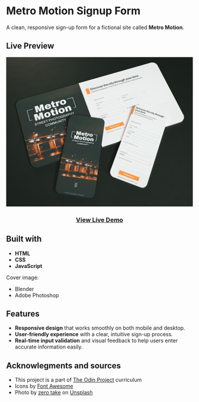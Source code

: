# Metro Motion Signup Form

A clean, responsive sign-up form for a fictional site called **Metro Motion**.

## Live Preview

<div align="center">
  <a href="https://pascard20.github.io/metro-motion-signup-form/"><img src="./img/readme-cover.jpg" alt="Metro Motion Preview"></a>
  <h3><a href="https://pascard20.github.io/metro-motion-signup-form/">View Live Demo</a></h3>
</div>

## Built with

- **HTML**
- **CSS**
- **JavaScript**

Cover image:

- Blender
- Adobe Photoshop

## Features

* **Responsive design** that works smoothly on both mobile and desktop.
* **User-friendly experience** with a clear, intuitive sign-up process.
* **Real-time input validation** and visual feedback to help users enter accurate information easily.

## Acknowlegments and sources

* This project is a part of [The Odin Project](https://www.theodinproject.com/) curriculum
* Icons by [Font Awesome](https://fontawesome.com/)
* Photo by [zero take](https://unsplash.com/@zerotake) on [Unsplash](https://unsplash.com/photos/a-man-walking-across-a-bridge-at-night-X0XIrKsbwjY)
